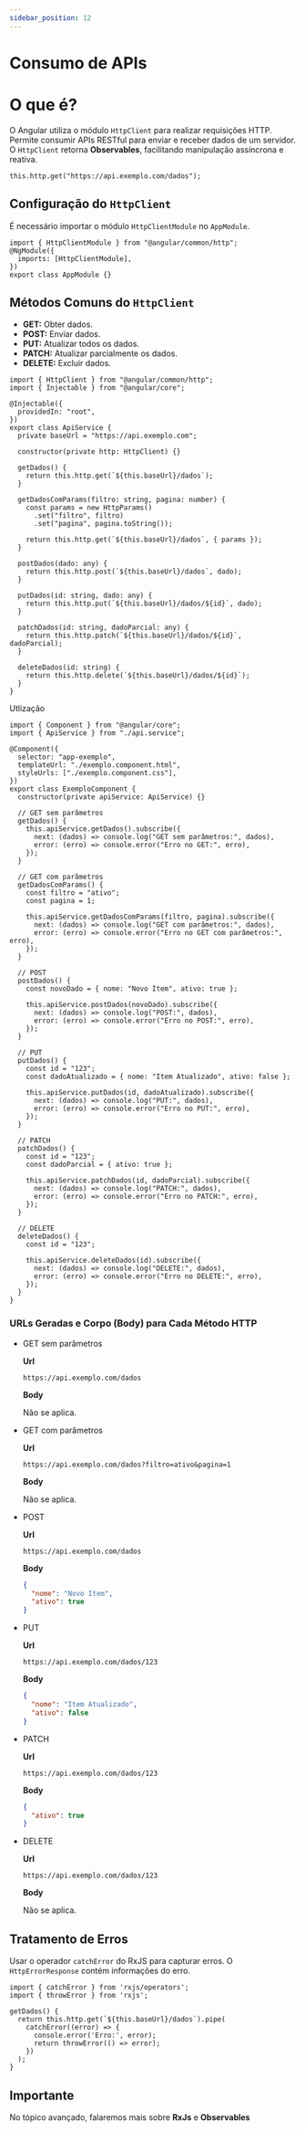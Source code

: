 ```yaml
---
sidebar_position: 12
---
```


# Consumo de APIs

# O que é?

O Angular utiliza o módulo `HttpClient` para realizar requisições HTTP. Permite consumir APIs RESTful para enviar e receber dados de um servidor. O `HttpClient` retorna **Observables**, facilitando manipulação assíncrona e reativa.

```tsx showLineNumbers
this.http.get("https://api.exemplo.com/dados");
```

## Configuração do `HttpClient`

É necessário importar o módulo `HttpClientModule` no `AppModule`.

```tsx showLineNumbers
import { HttpClientModule } from "@angular/common/http";
@NgModule({
  imports: [HttpClientModule],
})
export class AppModule {}
```

## Métodos Comuns do `HttpClient`

- **GET:** Obter dados.
- **POST:** Enviar dados.
- **PUT:** Atualizar todos os dados.
- **PATCH:** Atualizar parcialmente os dados.
- **DELETE:** Excluir dados.

```tsx showLineNumbers
import { HttpClient } from "@angular/common/http";
import { Injectable } from "@angular/core";

@Injectable({
  providedIn: "root",
})
export class ApiService {
  private baseUrl = "https://api.exemplo.com";

  constructor(private http: HttpClient) {}

  getDados() {
    return this.http.get(`${this.baseUrl}/dados`);
  }

  getDadosComParams(filtro: string, pagina: number) {
    const params = new HttpParams()
      .set("filtro", filtro)
      .set("pagina", pagina.toString());

    return this.http.get(`${this.baseUrl}/dados`, { params });
  }

  postDados(dado: any) {
    return this.http.post(`${this.baseUrl}/dados`, dado);
  }

  putDados(id: string, dado: any) {
    return this.http.put(`${this.baseUrl}/dados/${id}`, dado);
  }

  patchDados(id: string, dadoParcial: any) {
    return this.http.patch(`${this.baseUrl}/dados/${id}`, dadoParcial);
  }

  deleteDados(id: string) {
    return this.http.delete(`${this.baseUrl}/dados/${id}`);
  }
}
```

Utlização

```tsx showLineNumbers
import { Component } from "@angular/core";
import { ApiService } from "./api.service";

@Component({
  selector: "app-exemplo",
  templateUrl: "./exemplo.component.html",
  styleUrls: ["./exemplo.component.css"],
})
export class ExemploComponent {
  constructor(private apiService: ApiService) {}

  // GET sem parâmetros
  getDados() {
    this.apiService.getDados().subscribe({
      next: (dados) => console.log("GET sem parâmetros:", dados),
      error: (erro) => console.error("Erro no GET:", erro),
    });
  }

  // GET com parâmetros
  getDadosComParams() {
    const filtro = "ativo";
    const pagina = 1;

    this.apiService.getDadosComParams(filtro, pagina).subscribe({
      next: (dados) => console.log("GET com parâmetros:", dados),
      error: (erro) => console.error("Erro no GET com parâmetros:", erro),
    });
  }

  // POST
  postDados() {
    const novoDado = { nome: "Novo Item", ativo: true };

    this.apiService.postDados(novoDado).subscribe({
      next: (dados) => console.log("POST:", dados),
      error: (erro) => console.error("Erro no POST:", erro),
    });
  }

  // PUT
  putDados() {
    const id = "123";
    const dadoAtualizado = { nome: "Item Atualizado", ativo: false };

    this.apiService.putDados(id, dadoAtualizado).subscribe({
      next: (dados) => console.log("PUT:", dados),
      error: (erro) => console.error("Erro no PUT:", erro),
    });
  }

  // PATCH
  patchDados() {
    const id = "123";
    const dadoParcial = { ativo: true };

    this.apiService.patchDados(id, dadoParcial).subscribe({
      next: (dados) => console.log("PATCH:", dados),
      error: (erro) => console.error("Erro no PATCH:", erro),
    });
  }

  // DELETE
  deleteDados() {
    const id = "123";

    this.apiService.deleteDados(id).subscribe({
      next: (dados) => console.log("DELETE:", dados),
      error: (erro) => console.error("Erro no DELETE:", erro),
    });
  }
}
```

### URLs Geradas e Corpo (Body) para Cada Método HTTP

- GET sem parâmetros

  **Url**

  ```plaintext
  https://api.exemplo.com/dados
  ```

  **Body**

  Não se aplica.

- GET com parâmetros

  **Url**

  ```plaintext
  https://api.exemplo.com/dados?filtro=ativo&pagina=1
  ```

  **Body**

  Não se aplica.

- POST

  **Url**

  ```plaintext
  https://api.exemplo.com/dados
  ```

  **Body**

  ```json showLineNumbers
  {
    "nome": "Novo Item",
    "ativo": true
  }
  ```

- PUT

  **Url**

  ```plaintext
  https://api.exemplo.com/dados/123
  ```

  **Body**

  ```json showLineNumbers
  {
    "nome": "Item Atualizado",
    "ativo": false
  }
  ```

- PATCH

  **Url**

  ```plaintext
  https://api.exemplo.com/dados/123
  ```

  **Body**

  ```json showLineNumbers
  {
    "ativo": true
  }
  ```

- DELETE

  **Url**

  ```plaintext
  https://api.exemplo.com/dados/123
  ```

  **Body**

  Não se aplica.

## Tratamento de Erros

Usar o operador `catchError` do RxJS para capturar erros. O `HttpErrorResponse` contém informações do erro.

```tsx showLineNumbers
import { catchError } from 'rxjs/operators';
import { throwError } from 'rxjs';

getDados() {
  return this.http.get(`${this.baseUrl}/dados`).pipe(
    catchError((error) => {
      console.error('Erro:', error);
      return throwError(() => error);
    })
  );
}
```

## Importante

No tópico avançado, falaremos mais sobre **RxJs** e **Observables**
